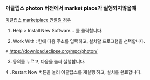 ### 이클립스 photon 버전에서 market place가 실행되지않을떄

[이클립스 marketplace 안열릴 경우](https://amaze9001.tistory.com/87)

1. Help > Install New Software... 를 클릭합니다.

2. Work With : 칸에 다음 주소를 입력하고, 설치할 프로그램을 선택합니다. 

 ※ https://download.eclipse.org/mpc/photon/

3. 동의를 누르고, 다음을 눌러 실행합니다.

4 . Restart Now 버튼을 눌러 이클립스를 재실행 하고, 설치를 완료합니다. 




